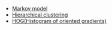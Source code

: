 * [Markov model](https://en.wikipedia.org/wiki/Markov_model)
* [Hierarchical clustering](https://en.wikipedia.org/wiki/Hierarchical_clustering)
* [HOG(Histogram of oriented gradients)](https://en.wikipedia.org/wiki/Histogram_of_oriented_gradients)